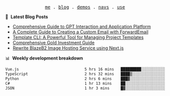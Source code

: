 <p align="center">
  <samp>
    <a href="https://ryanuo.cc">me</a> .
    <a href="https://ryanuo.cc/posts">blog</a> .
<!--     <a href="https://www.ryanuo.cc/projects">projects</a> . -->
    <a href="https://www.ryanuo.cc/demos">demos</a> .
    <a href="https://www.ryanuo.cc/navs">navs</a> .
    <a href="https://github.com/ryanuo/ryanuo/blob/master/use.md">use</a>
  </samp>
</p>

📕 &nbsp;**Latest Blog Posts**
<!-- BLOG-POST-LIST:START -->
- [Comprehensive Guide to GPT Interaction and Application Platform](https://ryanuo.cc/posts/gpt)
- [A Complete Guide to Creating a Custom Email with ForwardEmail](https://ryanuo.cc/posts/forwardemail)
- [Template CLI: A Powerful Tool for Managing Project Templates](https://ryanuo.cc/posts/tmpl-cli)
- [Comprehensive Gold Investment Guide](https://ryanuo.cc/posts/aug)
- [Rewrite BlazeB2 Image Hosting Service using Next.js](https://ryanuo.cc/posts/rewrite-blazeb2)
<!-- BLOG-POST-LIST:END -->

📊 &nbsp;**Weekly development breakdown**
<!--START_SECTION:waka-->

```txt
Vue.js                             5 hrs 16 mins   █████████░░░░░░░░░░░░░░░░   35.35 %
TypeScript                         2 hrs 32 mins   ████▒░░░░░░░░░░░░░░░░░░░░   17.10 %
Python                             2 hrs 6 mins    ███▓░░░░░░░░░░░░░░░░░░░░░   14.14 %
C#                                 1 hr 13 mins    ██░░░░░░░░░░░░░░░░░░░░░░░   08.26 %
JSON                               1 hr 3 mins     █▓░░░░░░░░░░░░░░░░░░░░░░░   07.06 %
```

<!--END_SECTION:waka-->

<!-- <p align="right"><img src="https://views.whatilearened.today/views/github/Rr210/Rr210.svg?cache=remove"/></p>
 -->
